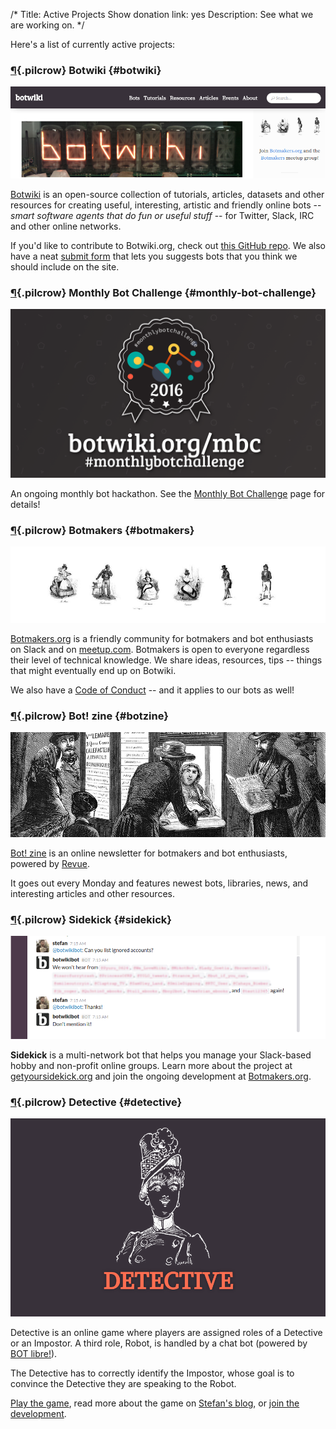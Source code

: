 /*
Title: Active Projects
Show donation link: yes
Description: See what we are working on.
*/


Here's a list of currently active projects:

### [¶](#botwiki){.pilcrow} Botwiki {#botwiki}

![Botwiki](/content/projects/images/botwiki.png)

[Botwiki](https://botwiki.org/) is an open-source collection of tutorials, articles, datasets and other resources for creating useful, interesting, artistic and friendly online bots -- *smart software agents that do fun or useful stuff* -- for Twitter, Slack, IRC and other online networks.

If you'd like to contribute to Botwiki.org, check out [this GitHub repo](https://github.com/botwiki/botwiki.org). We also have a neat [submit form](https://botwiki.org/submit-your-bot) that lets you suggests bots that you think we should include on the site.

### [¶](#monthly-bot-challenge){.pilcrow} Monthly Bot Challenge {#monthly-bot-challenge}

![Monthly Bot Challenge](/content/monthly-bot-challenge/images/monthly-bot-challenge-promo-2016-v2.png)

An ongoing monthly bot hackathon. See the [Monthly Bot Challenge](/monthly-bot-challenge/) page for details!


### [¶](#botmakers){.pilcrow} Botmakers {#botmakers}

[![Botmakers.org](/content/projects/images/botmakers.png)](https://botmakers.org/)

[Botmakers.org](https://botmakers.org/) is a friendly community for botmakers and bot enthusiasts on Slack and on [meetup.com](http://www.meetup.com/botmakers/). Botmakers is open to everyone regardless their level of technical knowledge. We share ideas, resources, tips -- things that might eventually end up on Botwiki.

We also have a [Code of Conduct](http://botwiki.org/coc) -- and it applies to our bots as well!


### [¶](#botzine){.pilcrow} Bot! zine {#botzine}

[![Botzine.org](/content/projects/images/botzine.png)](http://botzine.org/)

[Bot! zine](https://botzine.org/) is an online newsletter for botmakers and bot enthusiasts, powered by [Revue](https://www.getrevue.co/).

It goes out every Monday and features newest bots, libraries, news, and interesting articles and other resources.


### [¶](#sidekick){.pilcrow} Sidekick {#sidekick}

![Sidekick](/content/projects/images/botwikibot.png)

**Sidekick** is a multi-network bot that helps you manage your Slack-based hobby and non-profit online groups. Learn more about the project at [getyoursidekick.org](http://getyoursidekick.org/) and join the ongoing development at [Botmakers.org](https://botmakers.org/).


### [¶](#detective){.pilcrow} Detective {#detective}

![Detective](/content/projects/images/detective-2.0.png)

Detective is an online game where players are assigned roles of a Detective or an Impostor. A third role, Robot, is handled by a chat bot (powered by [BOT libre!](https://www.botlibre.com/)).

The Detective has to correctly identify the Impostor, whose goal is to convince the Detective they are speaking to the Robot.

[Play the game](http://fourtonfish.com/detective/), read more about the game on [Stefan's blog](https://fourtonfish.com/tag/detective/), or [join the development](https://github.com/botwiki/detective/).
